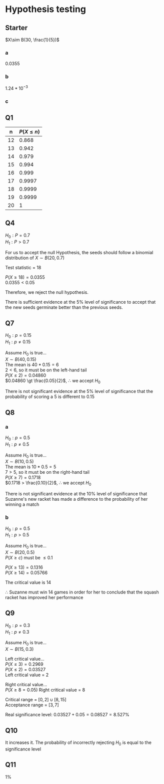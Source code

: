 # Hypothesis testing

## Starter

$X\sim B(30, \frac{1}{5})$

### a

$0.0355$

### b

$1.24 * 10^{-3}$

### c

## Q1

| n   | $P(X \le n)$ |
| --- | ------------ |
| 12  | 0.868        |
| 13  | 0.942        |
| 14  | 0.979        |
| 15  | 0.994        |
| 16  | 0.999        |
| 17  | 0.9997       |
| 18  | 0.9999       |
| 19  | 0.9999       |
| 20  | 1            |

## Q4

$H_0: P = 0.7$  
$H_1: P \gt 0.7$

For us to accept the null Hypothesis, the seeds should follow a binomial
distribution of $X\sim B(20, 0.7)$

Test statistic = 18

$P(X \ge 18) = 0.0355$  
$0.0355 \lt 0.05$

Therefore, we reject the null hypothesis.

There is sufficient evidence at the 5% level of significance to accept that the
new seeds germinate better than the previous seeds.

## Q7

$H_0: p = 0.15$  
$H_1: p \not = 0.15$

Assume $H_0$ is true...  
$X\sim B(40, 0.15)$  
The mean is $40 * 0.15 = 6$  
$2 \lt 6$, so it must be on the left-hand tail  
$P(X \le 2) = 0.04860$  
$0.04860 \gt \frac{0.05}{2}$, $\therefore$ we accept $H_0$

There is not significant evidence at the 5% level of significance that the
probability of scoring a 5 is different to 0.15

## Q8

### a

$H_0: p = 0.5$  
$H_1: p \not = 0.5$

Assume $H_0$ is true...  
$X\sim B(10, 0.5)$  
The mean is $10 * 0.5 = 5$  
$7 \gt 5$, so it must be on the right-hand tail  
$P(X \ge 7) = 0.1718$  
$0.1718 > \frac{0.10}{2}$, $\therefore$ we accept $H_0$

There is not significant evidence at the 10% level of significance that Suzanne's
new racket has made a difference to the probability of her winning a match

### b

$H_0: p = 0.5$  
$H_1: p \gt 0.5$  

Assume $H_0$ is true...  
$X\sim B(20, 0.5)$  
$P(X\ge c)$ must be $\le 0.1$  

$P(X\ge13) = 0.1316$  
$P(X\ge14)= 0.05766$  

The critical value is 14

$\therefore$ Suzanne must win 14 games in order for her to conclude that the
squash racket has improved her performance

## Q9

$H_0: p=0.3$  
$H_1: p\ne 0.3$  

Assume $H_0$ is true...  
$X\sim B(15, 0.3)$  

Left critical value...  
$P(X \le 3) = 0.2969$  
$P(X \le 2) = 0.03527$  
Left critical value = $2$

Right critical value...  
$P(X \ge 8 = 0.05)$
Right critical value = $8$

Critical range = $[0, 2] \cup [8, 15]$  
Acceptance range = $[3, 7]$

Real significance level: $0.03527 + 0.05 = 0.08527 = 8.527\%$

## Q10

It increases it. The probability of incorrectly rejecting $H_0$ is equal to the
significance level

## Q11

1%


